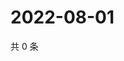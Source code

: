 # 2022-08-01

共 0 条

<!-- BEGIN WEIBO -->
<!-- 最后更新时间 Mon Aug 01 2022 16:21:53 GMT+0800 (China Standard Time) -->

<!-- END WEIBO -->
